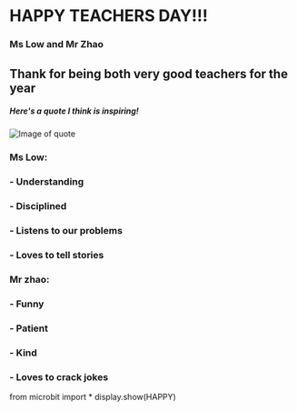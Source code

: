 # **HAPPY TEACHERS DAY!!!**
### Ms Low and Mr Zhao
## Thank for being both very good teachers for the year
##### Here's a quote I think is inspiring!
![Image of quote](979b03fbae85b86c1738cf08e65f4466.jpg)



### Ms Low:
### - Understanding
### - Disciplined
### - Listens to our problems
### - Loves to tell stories

### Mr zhao:
### - Funny
### - Patient
### - Kind
### - Loves to crack jokes
from microbit import *
display.show(HAPPY)

